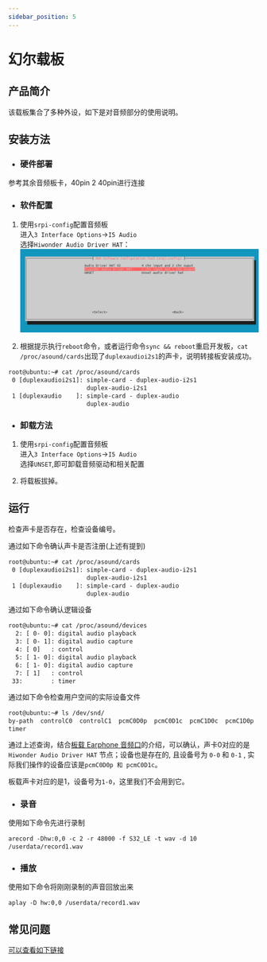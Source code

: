 ```yaml
---
sidebar_position: 5
---
```


# 幻尔载板

## 产品简介
该载板集合了多种外设，如下是对音频部分的使用说明。

## 安装方法

- ### 硬件部署
参考其余音频板卡，40pin 2 40pin进行连接

- ### 软件配置
1. 使用`srpi-config`配置音频板  
进入`3 Interface Options`->`I5 Audio`  
选择`Hiwonder Audio Driver HAT`：
![image-audio-codec-select-hiwonder-hat.png](../../../../static/img/03_Basic_Application/02_audio/image/image-audio-codec-select-hiwonder-hat.png)  

2. 根据提示执行`reboot`命令，或者运行命令`sync && reboot`重启开发板，`cat /proc/asound/cards`出现了`duplexaudioi2s1`的声卡，说明转接板安装成功。

```shell
root@ubuntu:~# cat /proc/asound/cards 
 0 [duplexaudioi2s1]: simple-card - duplex-audio-i2s1
                      duplex-audio-i2s1
 1 [duplexaudio    ]: simple-card - duplex-audio
                      duplex-audio
```

- ### 卸载方法
1. 使用`srpi-config`配置音频板   
进入`3 Interface Options`->`I5 Audio`  
选择`UNSET`,即可卸载音频驱动和相关配置

2. 将载板拔掉。

## 运行
检查声卡是否存在，检查设备编号。

通过如下命令确认声卡是否注册(上述有提到)
```shell
root@ubuntu:~# cat /proc/asound/cards 
 0 [duplexaudioi2s1]: simple-card - duplex-audio-i2s1
                      duplex-audio-i2s1
 1 [duplexaudio    ]: simple-card - duplex-audio
                      duplex-audio
```

通过如下命令确认逻辑设备
```shell
root@ubuntu:~# cat /proc/asound/devices
  2: [ 0- 0]: digital audio playback
  3: [ 0- 1]: digital audio capture
  4: [ 0]   : control
  5: [ 1- 0]: digital audio playback
  6: [ 1- 0]: digital audio capture
  7: [ 1]   : control
 33:        : timer
```

通过如下命令检查用户空间的实际设备文件
```shell
root@ubuntu:~# ls /dev/snd/
by-path  controlC0  controlC1  pcmC0D0p  pcmC0D1c  pcmC1D0c  pcmC1D0p  timer
```
通过上述查询，结合[板载 Earphone 音频口](in_board_es8326.md#运行)的介绍，可以确认，声卡0对应的是 `Hiwonder Audio Driver HAT` 节点；设备也是存在的, 且设备号为 `0-0` 和 `0-1` , 实际我们操作的设备应该是`pcmC0D0p 和 pcmC0D1c`。

板载声卡对应的是1，设备号为`1-0`，这里我们不会用到它。


- ### 录音
使用如下命令先进行录制
```
arecord -Dhw:0,0 -c 2 -r 48000 -f S32_LE -t wav -d 10 /userdata/record1.wav
```

- ### 播放
使用如下命令将刚刚录制的声音回放出来
```
aplay -D hw:0,0 /userdata/record1.wav
```

## 常见问题
[可以查看如下链接](../../../08_FAQ/04_multimedia.md#audio-常见问题)